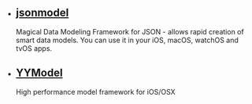 
* ## [jsonmodel](https://github.com/jsonmodel/jsonmodel)
  Magical Data Modeling Framework for JSON - allows rapid creation of smart data models. You can use it in your iOS, macOS, watchOS and tvOS apps.

* ## [YYModel](https://github.com/ibireme/YYModel)
  High performance model framework for iOS/OSX

